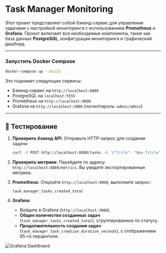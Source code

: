 # Task Manager Monitoring

Этот проект представляет собой бэкенд-сервис для управления задачами с настройкой мониторинга с использованием **Prometheus** и **Grafana**. Проект включает все необходимые компоненты, такие как база данных **PostgreSQL**, конфигурации мониторинга и графический дашборд.

---

### Запустить Docker Compose
```bash
docker-compose up --build
```
Это поднимет следующие сервисы:
- Бэкенд-сервис на `http://localhost:8888`
- PostgreSQL на `localhost:5555`
- Prometheus на `http://localhost:9090`
- Grafana на `http://localhost:3000` (логин/пароль: `admin/admin`)

---

## 🧪 Тестирование

1. **Проверить бэкенд API**:
   Отправьте HTTP-запрос для создания задачи:
   ```bash
   curl -X POST http://localhost:8888/tasks -d '{"title": "New Titile", "describtion":"New Desc"}' -H "Content-Type: application/json"
   ```

2. **Проверить метрики**:
   Перейдите по адресу: `http://localhost:8889/metrics`. Вы увидите экспортированные метрики.

3. **Prometheus**:
   Откройте `http://localhost:9090`, выполните запрос:
   ```promQL
   task_manager_tasks_created_total
   ```

4. **Grafana**:
   - Войдите в Grafana (`http://localhost:3000`).
   - **Общее количество созданных задач** (`task_manager_tasks_created_total`), сгруппированное по статусу.
   - **Продолжительность создания задач** (`task_manager_task_creation_duration_seconds`), с отображением 95-го перцентиля.

![Grafana Dashboard](https://github.com/user-attachments/assets/3b3e3a1d-c4bc-49fb-9cff-a0b486da89b9)
